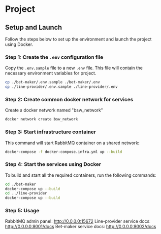 # Project

## Setup and Launch

Follow the steps below to set up the environment and launch the project using Docker.

### Step 1: Create the `.env` configuration file

Copy the `.env.sample` file to a new `.env` file. This file will contain the necessary environment variables for project.

```bash
cp ./bet-maker/.env.sample ./bet-maker/.env
cp ./line-provider/.env.sample ./line-provider/.env
```
### Step 2: Create common docker network for services
Create a docker network named "bsw_network"
```bash
docker network create bsw_network
```
### Step 3: Start infrastructure container
This command will start RabbitMQ container on a shared network:
```bash
docker-compose -f docker-compose.infra.yml up --build
```

### Step 4: Start the services using Docker

To build and start all the required containers, run the following commands:
```bash
cd ./bet-maker
docker-compose up --build 
cd ../line-provider
docker-compose up --build
```

### Step 5: Usage
RabbitMQ admin panel: http://0.0.0.0:15672
Line-provider service docs: http://0.0.0.0:8001/docs
Bet-maker service docs: http://0.0.0.0:8002/docs
